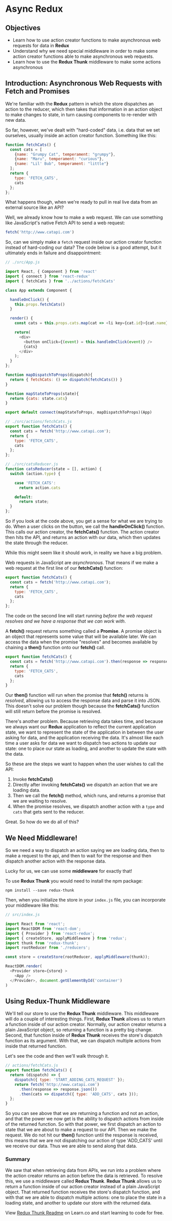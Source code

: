 # Async Redux

## Objectives

* Learn how to use action creator functions to make asynchronous web requests for data in __Redux__
* Understand why we need special middleware in order to make some action creator functions able to make asynchronous web requests.
* Learn how to use the __Redux Thunk__ middleware to make some actions asynchronous

## Introduction: Asynchronous Web Requests with Fetch and Promises

We're familiar with the __Redux__ pattern in which the store dispatches an
action to the reducer, which then takes that information in an action object to
make changes to state, in turn causing components to re-render with new data.

So far, however, we've dealt with "hard-coded" data, i.e. data that we set
ourselves, usually inside an action creator function. Something like this:

```js
function fetchCats() {
  const cats = [
    {name: "Grumpy Cat", temperament: "grumpy"},
    {name: "Maru", temperament: "curious"},
    {name: "Lil' Bub", temperament: "little"}
  ];
  return {
    type: 'FETCH_CATS',
    cats
  };
};
```

What happens though, when we're ready to pull in real live data from an external
source like an API?

Well, we already know how to make a web request. We can use something like
JavaScript's native Fetch API to send a web request:

```js
fetch('http://www.catapi.com')
```

So, can we simply make a `fetch` request inside our action creator function
instead of hard-coding our data? The code below is a good attempt, but it
ultimately ends in failure and disappointment:

```js
// ./src/App.js

import React, { Component } from 'react'
import { connect } from 'react-redux'
import { fetchCats } from '../actions/fetchCats'

class App extends Component {

  handleOnClick() {
    this.props.fetchCats()
  }

  render() {
    const cats = this.props.cats.map(cat => <li key={cat.id}>{cat.name}</li>);

    return(
      <div>
        <button onClick={(event) = this.handleOnClick(event)} />
        {cats}
      </div>
    );
  }
};

function mapDispatchToProps(dispatch){
  return { fetchCats: () => dispatch(fetchCats()) }
}

function mapStateToProps(state){
  return {cats: state.cats}
}

export default connect(mapStateToProps, mapDispatchToProps)(App)

// ./src/actions/fetchCats.js
export function fetchCats() {
  const cats = fetch('http://www.catapi.com');
  return {
    type: 'FETCH_CATS',
    cats
  };
};

// ./src/catsReducer.js
function catsReducer(state = [], action) {
  switch (action.type) {

    case 'FETCH_CATS':
      return action.cats

    default:
      return state;
  }
};
```

So if you look at the code above, you get a sense for what we are trying to do.
When a user clicks on the button, we call the __handleOnClick()__ function. This
calls our action creator, the __fetchCats()__ function. The action creator then
hits the API, and returns an action with our data, which then updates the state
through the reducer.

While this might seem like it should work, in reality we have a big problem.

Web requests in JavaScript are *asynchronous*. That means if we make a web
request at the first line of our __fetchCats()__ function:

```js
export function fetchCats() {
  const cats = fetch('http://www.catapi.com');
  return {
    type: 'FETCH_CATS',
    cats
  };
};
```

The code on the second line will start running *before the web request resolves
and we have a response that we can work with*.

A __fetch()__ request returns something called a **Promise**. A promise object
is an object that represents some value that will be available later. We can
access the data when the promise "resolves" and becomes available by chaining a
__then()__ function onto our __fetch()__ call.

```js
export function fetchCats() {
  const cats = fetch('http://www.catapi.com').then(response => response.json())
  return {
    type: 'FETCH_CATS',
    cats
  };
}
```

Our __then()__ function will run when the promise that __fetch()__ returns is
*resolved*, allowing us to access the response data and parse it into JSON. This
doesn't solve our problem though because the __fetchCats()__ function will still
return before the promise is resolved.

There's another problem. Because retrieving data takes time, and because we
always want our __Redux__ application to reflect the current application state,
we want to represent the state of the application in between the user asking for
data, and the application receiving the data. It's almost like each time a user
asks for data we want to dispatch two actions to update our state: one to place
our state as loading, and another to update the state with the data.

So these are the steps we want to happen when the user wishes to call the API:

1. Invoke __fetchCats()__
2. Directly after invoking __fetchCats()__ we dispatch an action that we are loading data.
3. Then we call the __fetch()__ method, which runs, and returns a promise that we are waiting to resolve.
4. When the promise resolves, we dispatch another action with a `type` and `cats` that gets sent to the reducer.

Great. So how do we do all of this?

## We Need Middleware!

So we need a way to dispatch an action saying we are loading data, then to make
a request to the api, and then to wait for the response and then dispatch
another action with the response data.

Lucky for us, we can use some **middleware** for exactly that!

To use __Redux Thunk__ you would need to install the npm package:

```
npm install --save redux-thunk
```

Then, when you initialize the store in your `index.js` file, you can incorporate
your middleware like this:

```js
// src/index.js

import React from 'react';
import ReactDOM from 'react-dom';
import { Provider } from 'react-redux';
import { createStore, applyMiddleware } from 'redux';
import thunk from 'redux-thunk';
import rootReducer from './reducers';

const store = createStore(rootReducer, applyMiddleware(thunk));

ReactDOM.render(
  <Provider store={store} >
    <App />
  </Provider>, document.getElementById('container')
)
```

## Using Redux-Thunk Middleware

We'll tell our store to use the __Redux Thunk__ middleware. This middleware will
do a couple of interesting things. First, __Redux Thunk__ allows us to return a
function inside of our action creator. Normally, our action creator returns a
plain JavaScript object, so returning a function is a pretty big change. Second,
that function inside of __Redux Thunk__ receives the store's dispatch function
as its argument. With that, we can dispatch multiple actions from inside that
returned function.

Let's see the code and then we'll walk through it.

```js
// actions/fetchCats.js
export function fetchCats() {
  return (dispatch) => {
    dispatch({ type: 'START_ADDING_CATS_REQUEST' });
    return fetch('http://www.catapi.com')
      .then(response => response.json())
      .then(cats => dispatch({ type: 'ADD_CATS', cats }));
  };
}
```

So you can see above that we are returning a function and not an action, and
that the power we now get is the ability to dispatch actions from inside of the
returned function. So with that power, we first dispatch an action to state that
we are about to make a request to our API. Then we make the request. We do not
hit our __then()__ function until the response is received, this means that we
are not dispatching our action of type 'ADD_CATS' until we receive our data.
Thus we are able to send along that data.

### Summary

We saw that when retrieving data from APIs, we run into a problem where the
action creator returns an action before the data is retrieved. To resolve this,
we use a middleware called __Redux Thunk__. __Redux Thunk__ allows us to return
a function inside of our action creator instead of a plain JavaScript object.
That returned function receives the store's dispatch function, and with that we
are able to dispatch multiple actions: one to place the state in a loading
state, and another to update our store with the returned data.

<p class='util--hide'>View <a href='https://learn.co/lessons/redux-thunk-readme'>Redux Thunk Readme</a> on Learn.co and start learning to code for free.</p>
